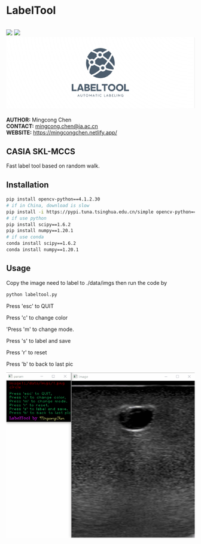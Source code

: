 # LabelTool
![](https://img.shields.io/badge/mingcong-projects-brightgreen) ![](https://img.shields.io/badge/CASIA-micro-yellowgreen) 
![logo](./data/logo.png)
---
**AUTHOR:** Mingcong Chen\
**CONTACT:** mingcong.chen@ia.ac.cn\
**WEBSITE:** https://mingcongchen.netlify.app/

**CASIA SKL-MCCS**
---
Fast label tool based on random walk.
## Installation
```bash
pip install opencv-python==4.1.2.30
# if in China, download is slow
pip install -i https://pypi.tuna.tsinghua.edu.cn/simple opencv-python==4.1.2.30
# if use python
pip install scipy==1.6.2     
pip install numpy==1.20.1
# if use conda 
conda install scipy==1.6.2      
conda install numpy==1.20.1
```
## Usage
Copy the image need to label to ./data/imgs then run the code by
```python
python labeltool.py
```
Press \'esc\' to QUIT

Press \'c\' to change color

'Press \'m\' to change mode.

Press \'s\' to label and save

Press \'r\' to reset

Press \'b\' to back to last pic

![usage](./data/usage.gif)